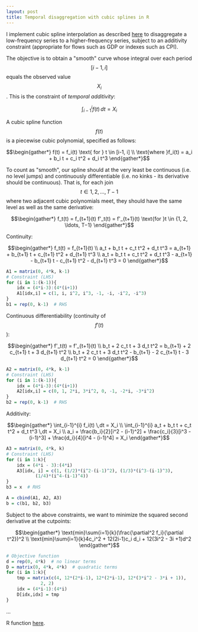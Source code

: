 ```yaml
---
layout: post
title: Temporal disaggregation with cubic splines in R
---
```



I implement cubic spline interpolation as described [here](http://www.ons.gov.uk/ons/guide-method/user-guidance/index-of-services/index-of-services-annex-c--the-cubic-spline-interpolation-method.pdf) to disaggregate a low-frequency series to a higher-frequency series, subject to an additivity constraint (appropriate for flows such as GDP or indexes such as CPI).


The objective is to obtain a "smooth" curve whose integral over each period $$ [i−1,i] $$ equals the observed value $$ X_i $$. This is the constraint of _temporal additivity_:

$$ \int_{i-1}^{i} f(t) \,dt  = X_i $$

A cubic spline function $$ f(t) $$ is a piecewise cubic polynomial, specified as follows:

$$\begin{gather*}
f(t) = f_i(t) \text{ for } t \in [i-1, i] \\
\text{where }f_i(t) = a_i + b_i t + c_i t^2 + d_i t^3
\end{gather*}$$

To count as "smooth", our spline should at the very least be continuous (i.e. no level jumps) and continuously differentiable (i.e. no kinks -  its derivative should be continuous). That is, for each join $$ t \in {1, 2, \ldots, T−1} $$ where two adjacent cubic polynomials meet, they should have the same level as well as the same derivative:

$$\begin{gather*}
f_t(t) = f_{t+1}(t)
f'_t(t) = f'_{t+1}(t)
\text{for }t \in {1, 2, \ldots, T−1}
\end{gather*}$$

Continuity:

$$\begin{gather*}
f_t(t) = f_{t+1}(t) \\
a_t + b_t t + c_t t^2 + d_t t^3 = a_{t+1} + b_{t+1} t + c_{t+1} t^2 + d_{t+1} t^3 \\
a_t + b_t t + c_t t^2 + d_t t^3 - a_{t+1} - b_{t+1} t - c_{t+1} t^2 - d_{t+1} t^3 = 0
\end{gather*}$$

~~~ r
A1 = matrix(0, 4*k, k-1)
# Constraint (LHS)
for (i in 1:(k-1)){
	idx = (4*i-3):(4*(i+1))
	A1[idx,i] = c(1, i, i^2, i^3, -1, -i, -i^2, -i^3)
}
b1 = rep(0, k-1)  # RHS
~~~

Continuous differentiability (continuity of $$ f'(t) $$):

$$\begin{gather*}
f'_t(t) = f'_{t+1}(t) \\
b_t + 2 c_t t + 3 d_t t^2 = b_{t+1} + 2 c_{t+1} t + 3 d_{t+1} t^2 \\
b_t + 2 c_t t + 3 d_t t^2 - b_{t+1} - 2 c_{t+1} t - 3 d_{t+1} t^2 = 0
\end{gather*}$$

~~~ r
A2 = matrix(0, 4*k, k-1)
# Constraint (LHS)
for (i in 1:(k-1)){
	idx = (4*i-3):(4*(i+1))
	A2[idx,i] = c(0, 1, 2*i, 3*i^2, 0, -1, -2*i, -3*i^2)
}
b2 = rep(0, k-1)  # RHS
~~~

Additivity:

$$\begin{gather*}
\int_{i-1}^{i} f_i(t) \,dt = X_i \\
\int_{i-1}^{i} a_t + b_t t + c_t t^2 + d_t t^3 \,dt = X_i \\
a_i + \frac{b_i}{2}[i^2 - (i-1)^2] + \frac{c_i}{3}[i^3 - (i-1)^3] + \frac{d_i}{4}[i^4 - (i-1)^4] = X_i
\end{gather*}$$

~~~ r
A3 = matrix(0, 4*k, k)
# Constraint (LHS)
for (i in 1:k){
    idx = (4*i - 3):(4*i)
    A3[idx, i] = c(1, (1/2)*(i^2-(i-1)^2), (1/3)*(i^3-(i-1)^3),
		   (1/4)*(i^4-(i-1)^4))
}
b3 = x  # RHS

A = cbind(A1, A2, A3)
b = c(b1, b2, b3)
~~~

Subject to the above constraints, we want to minimize the squared second derivative at the cutpoints:

$$\begin{gather*}
\text{min}\sum{i=1}{k}(\frac{\partial^2 f_i}{\partial t^2})^2 \\
\text{min}\sum{i=1}{k}4c_i^2 + 12(2i-1)c_i d_i + 12(3i^2 - 3i +1)d^2
\end{gather*}$$

~~~ r
# Objective function
d = rep(0, 4*k)  # no linear terms
D = matrix(0, 4*k, 4*k)  # quadratic terms
for (i in 1:k){
	tmp = matrix(c(4, 12*(2*i-1), 12*(2*i-1), 12*(3*i^2 - 3*i + 1)),
		     2, 2)
	idx = (4*i-1):(4*i)
	D[idx,idx] = tmp
}
~~~

...

R function [here](https://github.com/alexschell/misc-R/blob/master/splint.R).
